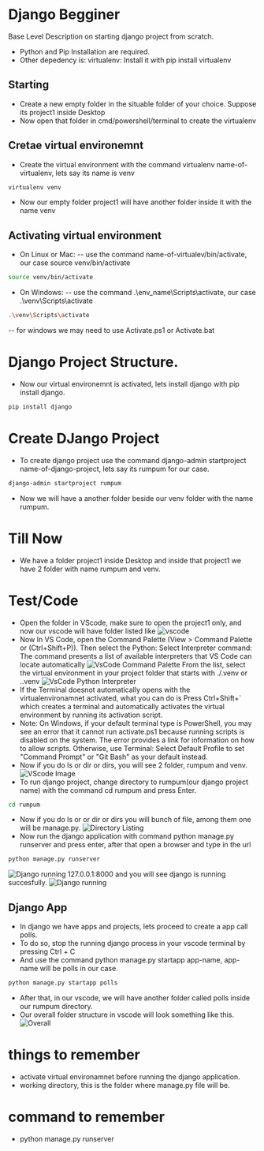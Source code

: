 # Django Begginer

Base Level Description on starting django project from scratch.

- Python and Pip Installation are required.
- Other depedency is: virtualenv: Install it with pip install virtualenv


## Starting

- Create a new empty folder in the situable folder of your choice. Suppose its project1 inside Desktop
- Now open that folder in cmd/powershell/terminal to create the virtualenv

## Cretae virtual environemnt
- Create the virtual environment with the command virtualenv name-of-virtualenv, lets say its name is venv
```sh
virtualenv venv
```
- Now our empty folder project1 will have another folder inside it with the name venv

## Activating virtual environment
- On Linux or Mac:
-- use the command name-of-virtualev/bin/activate, our case source venv/bin/activate
```sh
source venv/bin/activate
```
- On Windows:
-- use the command .\env_name\Scripts\activate, our case .\venv\Scripts\activate
```sh
.\venv\Scripts\activate
```
-- for windows we may need to use Activate.ps1 or Activate.bat

# Django Project Structure.
- Now our virtual environemnt is activated, lets install django with pip install django.
```sh
pip install django
```

# Create DJango Project
- To create django project use the command django-admin startproject name-of-django-project, lets say its rumpum for our case.
```sh
django-admin startproject rumpum
```
- Now we will have a another folder beside our venv  folder with the name rumpum.

# Till Now
- We have a folder project1 inside Desktop and inside that project1 we have 2 folder with name rumpum and venv.

# Test/Code
- Open the folder in VScode, make sure to open the project1 only, and now our vscode will have folder listed like
![vscode](./01.png)
- Now In VS Code, open the Command Palette (View > Command Palette or (Ctrl+Shift+P)).
  Then select the Python: Select Interpreter command: 
  The command presents a list of available interpreters that VS Code can locate automatically
  ![VsCode Command Palette](https://code.visualstudio.com/assets/docs/python/shared/command-palette.png)
  From the list, select the virtual environment in your project folder that starts with ./.venv or .\.venv
  ![VsCode Python Interpreter](https://code.visualstudio.com/assets/docs/python/shared/select-virtual-environment.png)
- If the Terminal doesnot automatically opens with the virtualenvironamnet activated, what you can do is 
  Press Ctrl+Shift+` which creates a terminal and automatically activates the virtual environment by running its activation script.
- Note: On Windows, if your default terminal type is PowerShell, you may see an error that it cannot run activate.ps1 because
  running scripts is disabled on the system. The error provides a link for information on how to allow scripts. Otherwise,
  use Terminal: Select Default Profile to set "Command Prompt" or "Git Bash" as your default instead.
- Now if you do ls or dir or dirs, you will see 2 folder, rumpum and venv.
![VScode Image](./virtuelenv.png)
- To run django project, change directory to rumpum(our django project name) with the command cd rumpum and press Enter.
```sh
cd rumpum
```
- Now if you do ls or or dir or dirs you will bunch of file, among them one will be manage.py.
  ![Directory Listing](./listing.png)
- Now run the django application with command python manage.py runserver and press enter, after that open a browser and type in the url 
```sh
python manage.py runserver
```
  ![Django running](./running.png)
  127.0.0.1:8000 and you will see django is running succesfully.
  ![Django running](./browser.png)

## Django App
- In django we have apps and projects, lets proceed to create a app call polls.
- To do so, stop the running django process in your vscode terminal by pressing Ctrl + C
- And use the command python manage.py startapp app-name, app-name will be polls in our case.
```sh
python manage.py startapp polls
```
- After that, in our vscode, we will have another folder called polls inside our rumpum directory.
- Our overall folder structure in vscode will look something like this.
  ![Overall](./overall.png)


# things to remember
- activate virtual environamnet before running the django application.
- working directory, this is the folder where manage.py file will be.

# command to remember
- python manage.py runserver
